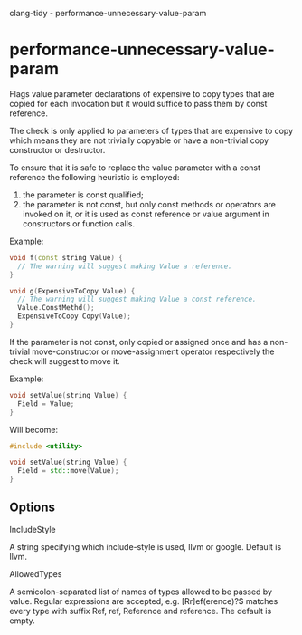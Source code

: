 clang-tidy - performance-unnecessary-value-param

</div>

# performance-unnecessary-value-param

Flags value parameter declarations of expensive to copy types that are
copied for each invocation but it would suffice to pass them by const
reference.

The check is only applied to parameters of types that are expensive to
copy which means they are not trivially copyable or have a non-trivial
copy constructor or destructor.

To ensure that it is safe to replace the value parameter with a const
reference the following heuristic is employed:

1.  the parameter is const qualified;
2.  the parameter is not const, but only const methods or operators are
    invoked on it, or it is used as const reference or value argument in
    constructors or function calls.

Example:

``` c++
void f(const string Value) {
  // The warning will suggest making Value a reference.
}

void g(ExpensiveToCopy Value) {
  // The warning will suggest making Value a const reference.
  Value.ConstMethd();
  ExpensiveToCopy Copy(Value);
}
```

If the parameter is not const, only copied or assigned once and has a
non-trivial move-constructor or move-assignment operator respectively
the check will suggest to move it.

Example:

``` c++
void setValue(string Value) {
  Field = Value;
}
```

Will become:

``` c++
#include <utility>

void setValue(string Value) {
  Field = std::move(Value);
}
```

## Options

<div class="option">

IncludeStyle

A string specifying which include-style is used,
<span class="title-ref">llvm</span> or
<span class="title-ref">google</span>. Default is
<span class="title-ref">llvm</span>.

</div>

<div class="option">

AllowedTypes

A semicolon-separated list of names of types allowed to be passed by
value. Regular expressions are accepted, e.g.
<span class="title-ref">\[Rr\]ef(erence)?$</span> matches every type
with suffix <span class="title-ref">Ref</span>,
<span class="title-ref">ref</span>,
<span class="title-ref">Reference</span> and
<span class="title-ref">reference</span>. The default is empty.

</div>

